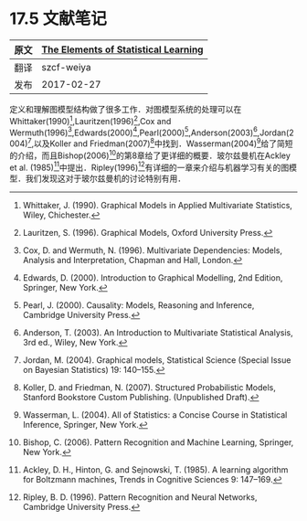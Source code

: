 # 17.5 文献笔记

| 原文   | [The Elements of Statistical Learning](https://esl.hohoweiya.xyz/book/The%20Elements%20of%20Statistical%20Learning.pdf) |
| ---- | ---------------------------------------- |
| 翻译   | szcf-weiya                               |
| 发布 | 2017-02-27 |

定义和理解图模型结构做了很多工作．对图模型系统的处理可以在Whittaker(1990)[^1],Lauritzen(1996)[^2],Cox and Wermuth(1996)[^3],Edwards(2000)[^4],Pearl(2000)[^5],Anderson(2003)[^6],Jordan(2004)[^7],以及Koller and Friedman(2007)[^8]中找到．Wasserman(2004)[^9]给了简短的介绍，而且Bishop(2006)[^10]的第8章给了更详细的概要．玻尔兹曼机在Ackley et al. (1985)[^11]中提出．Ripley(1996)[^12]有详细的一章来介绍与机器学习有关的图模型．我们发现这对于玻尔兹曼机的讨论特别有用．

[^1]: Whittaker, J. (1990). Graphical Models in Applied Multivariate Statistics, Wiley, Chichester.
[^2]: Lauritzen, S. (1996). Graphical Models, Oxford University Press.
[^3]: Cox, D. and Wermuth, N. (1996). Multivariate Dependencies: Models,
Analysis and Interpretation, Chapman and Hall, London.
[^4]: Edwards, D. (2000). Introduction to Graphical Modelling, 2nd Edition, Springer, New York.
[^5]: Pearl, J. (2000). Causality: Models, Reasoning and Inference, Cambridge University Press.
[^6]: Anderson, T. (2003). An Introduction to Multivariate Statistical Analysis, 3rd ed., Wiley, New York.
[^7]: Jordan, M. (2004). Graphical models, Statistical Science (Special Issue on Bayesian Statistics) 19: 140–155.
[^8]: Koller, D. and Friedman, N. (2007). Structured Probabilistic Models, Stanford Bookstore Custom Publishing. (Unpublished Draft).
[^9]: Wasserman, L. (2004). All of Statistics: a Concise Course in Statistical Inference, Springer, New York.
[^10]: Bishop, C. (2006). Pattern Recognition and Machine Learning, Springer, New York.
[^11]: Ackley, D. H., Hinton, G. and Sejnowski, T. (1985). A learning algorithm for Boltzmann machines, Trends in Cognitive Sciences 9: 147–169.
[^12]: Ripley, B. D. (1996). Pattern Recognition and Neural Networks, Cambridge University Press.
